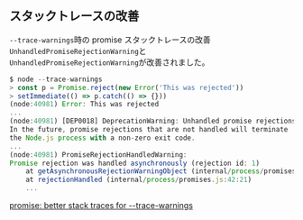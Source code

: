 ## スタックトレースの改善

`--trace-warnings`時の promise スタックトレースの改善  
`UnhandledPromiseRejectionWarning`と  
`UnhandledPromiseRejectionWarning`が改善されました。

```js
$ node --trace-warnings
> const p = Promise.reject(new Error('This was rejected'))
> setImmediate(() => p.catch(() => {}))
(node:40981) Error: This was rejected
...
(node:40981) [DEP0018] DeprecationWarning: Unhandled promise rejections are deprecated.
In the future, promise rejections that are not handled will terminate
the Node.js process with a non-zero exit code.
...
(node:40981) PromiseRejectionHandledWarning:
Promise rejection was handled asynchronously (rejection id: 1)
    at getAsynchronousRejectionWarningObject (internal/process/promises.js:12:10)
    at rejectionHandled (internal/process/promises.js:42:21)
    ...
```

[promise: better stack traces for --trace-warnings](https://github.com/nodejs/node/pull/9525)
